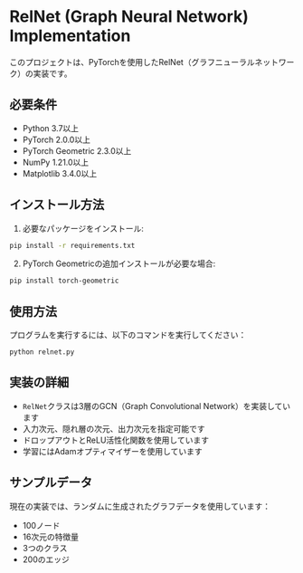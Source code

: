 # RelNet (Graph Neural Network) Implementation

このプロジェクトは、PyTorchを使用したRelNet（グラフニューラルネットワーク）の実装です。

## 必要条件

- Python 3.7以上
- PyTorch 2.0.0以上
- PyTorch Geometric 2.3.0以上
- NumPy 1.21.0以上
- Matplotlib 3.4.0以上

## インストール方法

1. 必要なパッケージをインストール:
```bash
pip install -r requirements.txt
```

2. PyTorch Geometricの追加インストールが必要な場合:
```bash
pip install torch-geometric
```

## 使用方法

プログラムを実行するには、以下のコマンドを実行してください：

```bash
python relnet.py
```

## 実装の詳細

- `RelNet`クラスは3層のGCN（Graph Convolutional Network）を実装しています
- 入力次元、隠れ層の次元、出力次元を指定可能です
- ドロップアウトとReLU活性化関数を使用しています
- 学習にはAdamオプティマイザーを使用しています

## サンプルデータ

現在の実装では、ランダムに生成されたグラフデータを使用しています：
- 100ノード
- 16次元の特徴量
- 3つのクラス
- 200のエッジ 